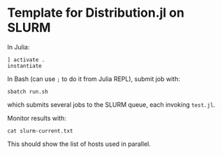 # Template for Distribution.jl on SLURM

In Julia:

```
] activate . 
instantiate
```

In Bash (can use `;` to do it from Julia REPL), submit job with:

```
sbatch run.sh
```

which submits several jobs to the SLURM queue, each invoking `test.jl`. 

Monitor results with:

```
cat slurm-current.txt
``` 

This should show the list of hosts used in parallel. 

